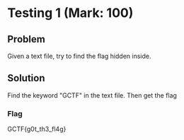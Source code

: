 # Testing 1 (Mark: 100)

## Problem
Given a text file, try to find the flag hidden inside.

## Solution
Find the keyword "GCTF" in the text file. Then get the flag

### Flag
GCTF{g0t_th3_fl4g}
